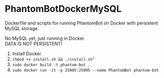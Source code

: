 # PhantomBotDockerMySQL
Dockerfile and scripts for running PhantomBot on Docker with persistent MySQL storage.

No MySQL yet, just running in Docker.  
DATA IS NOT PERSISTENT!  

1. Install Docker  
2. `chmod +x install.sh && ./install.sh"`  
3. `sudo docker build -t phantom-bot .`  
4. `sudo docker run -it -p 25005:25005 --name PhantomBot phantom-bot`  
